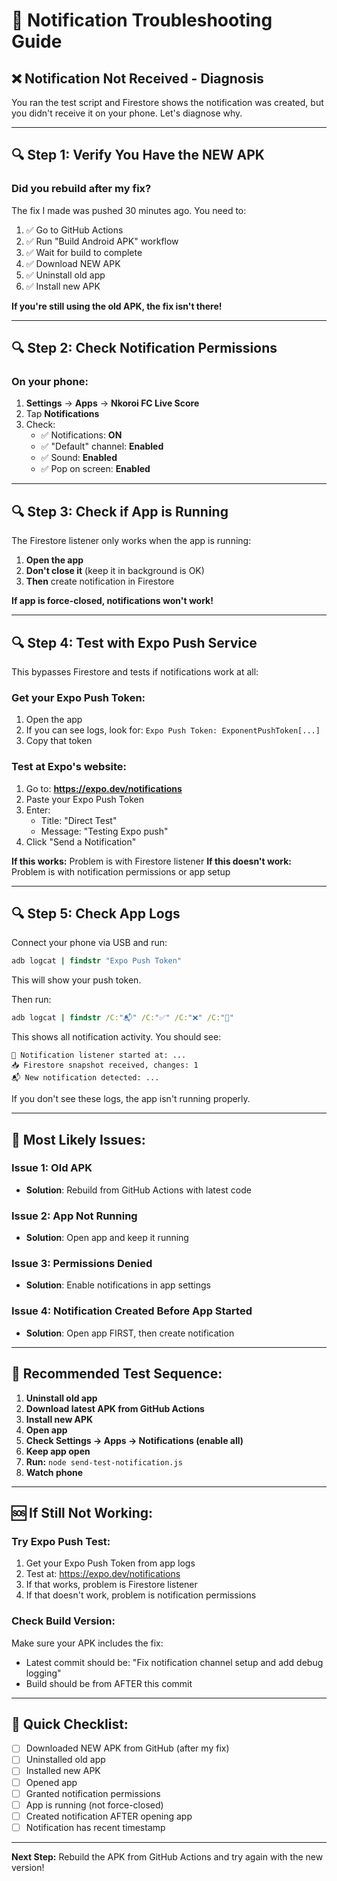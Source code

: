 # 🔧 Notification Troubleshooting Guide

## ❌ Notification Not Received - Diagnosis

You ran the test script and Firestore shows the notification was created, but you didn't receive it on your phone. Let's diagnose why.

---

## 🔍 Step 1: Verify You Have the NEW APK

### **Did you rebuild after my fix?**

The fix I made was pushed 30 minutes ago. You need to:

1. ✅ Go to GitHub Actions
2. ✅ Run "Build Android APK" workflow
3. ✅ Wait for build to complete
4. ✅ Download NEW APK
5. ✅ Uninstall old app
6. ✅ Install new APK

**If you're still using the old APK, the fix isn't there!**

---

## 🔍 Step 2: Check Notification Permissions

### On your phone:

1. **Settings** → **Apps** → **Nkoroi FC Live Score**
2. Tap **Notifications**
3. Check:
   - ✅ Notifications: **ON**
   - ✅ "Default" channel: **Enabled**
   - ✅ Sound: **Enabled**
   - ✅ Pop on screen: **Enabled**

---

## 🔍 Step 3: Check if App is Running

The Firestore listener only works when the app is running:

1. **Open the app**
2. **Don't close it** (keep it in background is OK)
3. **Then** create notification in Firestore

**If app is force-closed, notifications won't work!**

---

## 🔍 Step 4: Test with Expo Push Service

This bypasses Firestore and tests if notifications work at all:

### **Get your Expo Push Token:**

1. Open the app
2. If you can see logs, look for: `Expo Push Token: ExponentPushToken[...]`
3. Copy that token

### **Test at Expo's website:**

1. Go to: **https://expo.dev/notifications**
2. Paste your Expo Push Token
3. Enter:
   - Title: "Direct Test"
   - Message: "Testing Expo push"
4. Click "Send a Notification"

**If this works:** Problem is with Firestore listener
**If this doesn't work:** Problem is with notification permissions or app setup

---

## 🔍 Step 5: Check App Logs

Connect your phone via USB and run:

```cmd
adb logcat | findstr "Expo Push Token"
```

This will show your push token.

Then run:

```cmd
adb logcat | findstr /C:"📬" /C:"✅" /C:"❌" /C:"🔔"
```

This shows all notification activity. You should see:
```
🔔 Notification listener started at: ...
📥 Firestore snapshot received, changes: 1
📬 New notification detected: ...
```

If you don't see these logs, the app isn't running properly.

---

## 🎯 Most Likely Issues:

### **Issue 1: Old APK**
- **Solution**: Rebuild from GitHub Actions with latest code

### **Issue 2: App Not Running**
- **Solution**: Open app and keep it running

### **Issue 3: Permissions Denied**
- **Solution**: Enable notifications in app settings

### **Issue 4: Notification Created Before App Started**
- **Solution**: Open app FIRST, then create notification

---

## 🚀 Recommended Test Sequence:

1. **Uninstall old app**
2. **Download latest APK from GitHub Actions**
3. **Install new APK**
4. **Open app**
5. **Check Settings → Apps → Notifications (enable all)**
6. **Keep app open**
7. **Run:** `node send-test-notification.js`
8. **Watch phone**

---

## 🆘 If Still Not Working:

### **Try Expo Push Test:**

1. Get your Expo Push Token from app logs
2. Test at: https://expo.dev/notifications
3. If that works, problem is Firestore listener
4. If that doesn't work, problem is notification permissions

### **Check Build Version:**

Make sure your APK includes the fix:
- Latest commit should be: "Fix notification channel setup and add debug logging"
- Build should be from AFTER this commit

---

## 📝 Quick Checklist:

- [ ] Downloaded NEW APK from GitHub (after my fix)
- [ ] Uninstalled old app
- [ ] Installed new APK
- [ ] Opened app
- [ ] Granted notification permissions
- [ ] App is running (not force-closed)
- [ ] Created notification AFTER opening app
- [ ] Notification has recent timestamp

---

**Next Step:** Rebuild the APK from GitHub Actions and try again with the new version!
